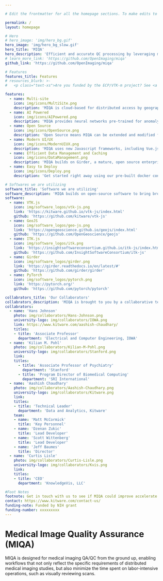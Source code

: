 ```yaml
---

# Edit the frontmatter for all the homepage sections. To make edits to the about content, scroll down past the frontmatter and edit the markdown.

permalink: /
layout: homepage

# Hero
# hero_image: 'img/hero_bg.gif'
hero_image: 'img/hero_bg_slow.gif'
hero_title: 'MIQA'
hero_description: 'Efficient and accurate QC processing by leveraging modern UI/UX and deep learning techniques'
# learn_more_link: 'https://github.com/OpenImaging/miqa'
github_link: 'https://github.com/OpenImaging/miqa'

# Features
features_title: Features
# resources_blurb: >-
#   <p class="text-xs">Are you funded by the ECP/VTK-m project? See <a href="https://m.vtk.org/index.php/ECP/VTK-m_project_management" target="_blank">ECP/VTK-m project management</a>.</p>

features:
  - name: Multi-site
    icon: img/icons/MultiSite.png
    description: 'MIQA is cloud-based for distributed access by geographically distributed teams. All participants can securely view and annotate imagery from multiple sites.'
  - name: AI Powered
    icon: img/icons/AIPowered.png
    description: 'MIQA provides neural networks pre-trained for anomaly detection to ease the burden of distributed quality assurance testing. MIQA will learn from annotations entered by experts to further improve its AI predictions.'
  - name: Open Source
    icon: img/icons/OpenSource.png
    description: 'Open Source means MIQA can be extended and modified for new applications. Join our growing team of developers and develop only the extra features you need.'
  - name: Modern UI/UX
    icon: img/icons/ModernUIUX.png
    description: 'MIQA uses new Javascript frameworks, including Vue.js, Vuetify, and Vuex to speed development and improve UI performance.'
  - name: Efficient Data Management and Caching
    icon: img/icons/DataManagement.png
    description: 'MIQA builds on Girder, a mature, open source enterprise data hosting platform with multi-threading and scaleable storage and caching options.'
  - name: Easy to Deploy
    icon: img/icons/Deploy.png
    description: 'Get started right away using our pre-built docker containers.'

# Softwares we are utilizing
software_title: 'Software we are utilizing'
software_description: 'MIQA builds on open-source software to bring broad capabilities into our QA/QC platform'
software:
  - name: VTK.js
    icon: img/software_logos/vtk-js.png
    link: 'https://kitware.github.io/vtk-js/index.html'
    github: 'https://github.com/kitware/vtk-js'
  - name: GeoJS
    icon: img/software_logos/geo-js.png
    link: 'https://opengeoscience.github.io/geojs/index.html'
    github: 'https://github.com/OpenGeoscience/geojs'
  - name: ITK.js
    icon: img/software_logos/itk.png
    link: 'https://insightsoftwareconsortium.github.io/itk-js/index.html'
    github: 'https://github.com/InsightSoftwareConsortium/itk-js'
  - name: Girder
    icon: img/software_logos/girder.png
    link: 'https://girder.readthedocs.io/en/latest/#'
    github: 'https://github.com/girder/girder'
  - name: PyTorch
    icon: img/software_logos/pytorch.png
    link: 'https://pytorch.org/'
    github: 'https://github.com/pytorch/pytorch'

collabrators_title: 'Our Collaborators'
collabrators_description: 'MIQA is brought to you by a collaborative team of medical imaging and software development experts, including'
collabrators:
  - name: 'Hans Johnson'
    photo: img/collaborators/Hans-Johnson.png
    university-logo: img/collaborators/IOWA.png
    link: https://www.kitware.com/aashish-chaudhary/
    titles:
    - title: 'Associate Professor'
      department: 'Electrical and Computer Engineering, IOWA'
  - name: 'Kilian M. Pohl'
    photo: img/collaborators/Kilian-M-Pohl.png
    university-logo: img/collaborators/Stanford.png
    link:
    titles:
      - title: 'Associate Professor of Psychiatry'
        department: 'Stanford'
      - title: 'Program Director of Biomedical Computing'
        department: 'SRI International'
  - name: 'Aashish Chaudhary'
    photo: img/collaborators/Aashish-Chaudhary.png
    university-logo: img/collaborators/Kitware.png
    link:
    titles:
    - title: 'Technical Leader'
      department: 'Data and Analytics, Kitware'
    team:
    - name: 'Matt McCormick'
      title: 'Key Personnel'
    - name: 'Dzenan Zukic'
      title: 'Lead Developer'
    - name: 'Scott Wittenberg'
      title: 'Lead Developer'
    - name: 'Jeff Baumes'
      title: 'Director'
  - name: 'Curtis Lisle'
    photo: img/collaborators/Curtis-Lisle.png
    university-logo: img/collaborators/Kvis.png
    link:
    titles:
    - title: 'CEO'
      department: 'KnowledgeVis, LLC'

#Foot Notes
footnote: Get in touch with us to see if MIQA could improve accelerate your next imaging study.
contact: https://www.kitware.com/contact-us/
funding-note: Funded by NIH grant
funding-number: xxxxxxxxx
---
```


# **M**edical **I**mage **Q**uality **A**ssurance **(MIQA)**

MIQA is designed for medical imaging QA/QC from the ground up, enabling workflows that not only reflect the specific requirements of distributed medical imaging studies, but also minimize the time spent on labor-intensive operations, such as visually reviewing scans.
